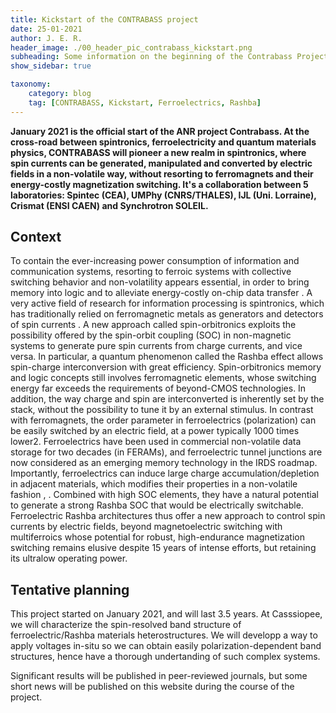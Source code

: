 ```yaml
---
title: Kickstart of the CONTRABASS project
date: 25-01-2021
author: J. E. R.
header_image: ./00_header_pic_contrabass_kickstart.png
subheading: Some information on the beginning of the Contrabass Project
show_sidebar: true

taxonomy:
    category: blog
    tag: [CONTRABASS, Kickstart, Ferroelectrics, Rashba]
---
```


**January 2021 is the official start of the ANR project Contrabass. At the cross-road between spintronics, ferroelectricity and quantum materials physics, CONTRABASS will pioneer a new realm in spintronics, where spin currents can be generated, manipulated and converted by electric fields in a non-volatile way, without resorting to ferromagnets and their energy-costly magnetization switching. It's a collaboration between 5 laboratories: Spintec (CEA), UMPhy (CNRS/THALES), IJL (Uni. Lorraine), Crismat (ENSI CAEN) and Synchrotron SOLEIL.**


## Context
To contain the ever-increasing power consumption of information and communication systems, resorting to ferroic systems with collective switching behavior and non-volatility appears essential, in order to bring memory into logic and to alleviate energy-costly on-chip data transfer . A very active field of research for information processing is spintronics, which has traditionally relied on ferromagnetic metals as generators and detectors of spin currents . A new approach called spin-orbitronics exploits the possibility offered by the spin-orbit coupling (SOC) in non-magnetic systems  to generate pure spin currents from charge currents, and vice versa. In particular, a quantum phenomenon called the Rashba effect allows spin-charge interconversion with great efficiency. Spin-orbitronics memory and logic concepts still involves ferromagnetic elements, whose switching energy far exceeds the requirements of beyond-CMOS technologies. In addition, the way charge and spin are interconverted is inherently set by the stack, without the possibility to tune it by an external stimulus. In contrast with ferromagnets, the order parameter in ferroelectrics (polarization) can be easily switched by an electric field, at a power typically 1000 times lower2. Ferroelectrics have been used in commercial non-volatile data storage for two decades (in FERAMs), and ferroelectric tunnel junctions are now considered as an emerging memory technology in the IRDS roadmap. Importantly, ferroelectrics can induce large charge accumulation/depletion in adjacent materials, which modifies their properties in a non-volatile fashion , . Combined with high SOC elements, they have a natural potential to generate a strong Rashba SOC that would be electrically switchable. Ferroelectric Rashba architectures thus offer a new approach to control spin currents by electric fields, beyond magnetoelectric switching with multiferroics whose potential for robust, high-endurance magnetization switching remains elusive despite 15 years of intense efforts, but retaining its ultralow operating power. 

## Tentative planning

This project started on January 2021, and will last 3.5 years. At Casssiopee, we will characterize the spin-resolved band structure of ferroelectric/Rashba materials heterostructures. We will developp a way to apply voltages in-situ so we can obtain easily polarization-dependent band structures, hence have a thorough undertanding of such complex systems.

Significant results will be published in peer-reviewed journals, but some short news will be published on this website during the course of the project.
